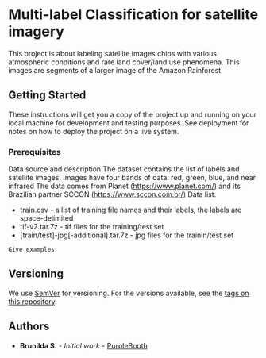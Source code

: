 # Multi-label Classification for satellite imagery

This project is about labeling satellite images chips with various atmospheric conditions and rare land cover/land use phenomena. This images are segments of a larger image of the Amazon Rainforest


## Getting Started

These instructions will get you a copy of the project up and running on your local machine for development and testing purposes. See deployment for notes on how to deploy the project on a live system.

### Prerequisites

Data source and description
The dataset contains the list of labels and satellite images. Images have four bands of data: red, green, blue, and near infrared
The data comes from Planet (https://www.planet.com/) and its Brazilian partner SCCON (https://www.sccon.com.br/)
Data list:
- train.csv - a list of training file names and their labels, the labels are space-delimited
- tif-v2.tar.7z - tif files for the training/test set
- [train/test]-jpg[-additional].tar.7z - jpg files for the trainin/test set

```
Give examples
```


## Versioning

We use [SemVer](http://semver.org/) for versioning. For the versions available, see the [tags on this repository](https://github.com/your/project/tags). 

## Authors

* **Brunilda S.** - *Initial work* - [PurpleBooth](https://github.com/PurpleBooth)
